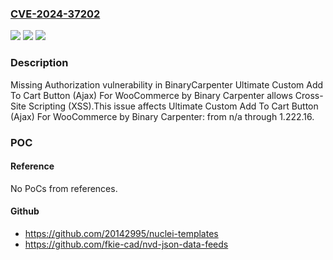 ### [CVE-2024-37202](https://cve.mitre.org/cgi-bin/cvename.cgi?name=CVE-2024-37202)
![](https://img.shields.io/static/v1?label=Product&message=Ultimate%20Custom%20Add%20To%20Cart%20Button%20(Ajax)%20For%20WooCommerce%20by%20Binary%20Carpenter&color=blue)
![](https://img.shields.io/static/v1?label=Version&message=n%2Fa%3C%3D%201.222.16%20&color=brighgreen)
![](https://img.shields.io/static/v1?label=Vulnerability&message=CWE-862%20Missing%20Authorization&color=brighgreen)

### Description

Missing Authorization vulnerability in BinaryCarpenter Ultimate Custom Add To Cart Button (Ajax) For WooCommerce by Binary Carpenter allows Cross-Site Scripting (XSS).This issue affects Ultimate Custom Add To Cart Button (Ajax) For WooCommerce by Binary Carpenter: from n/a through 1.222.16.

### POC

#### Reference
No PoCs from references.

#### Github
- https://github.com/20142995/nuclei-templates
- https://github.com/fkie-cad/nvd-json-data-feeds

